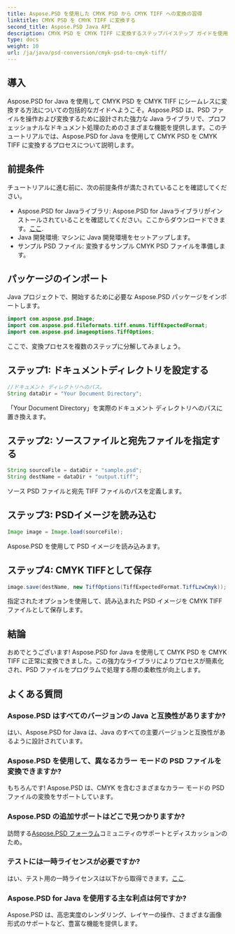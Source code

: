 ```yaml
---
title: Aspose.PSD を使用した CMYK PSD から CMYK TIFF への変換の習得
linktitle: CMYK PSD を CMYK TIFF に変換する
second_title: Aspose.PSD Java API
description: CMYK PSD を CMYK TIFF に変換するステップバイステップ ガイドを使用して、Aspose.PSD for Java のパワーを体験してください。ドキュメント処理機能を簡単に強化できます。
type: docs
weight: 10
url: /ja/java/psd-conversion/cmyk-psd-to-cmyk-tiff/
---
```

## 導入
Aspose.PSD for Java を使用して CMYK PSD を CMYK TIFF にシームレスに変換する方法についての包括的なガイドへようこそ。Aspose.PSD は、PSD ファイルを操作および変換するために設計された強力な Java ライブラリで、プロフェッショナルなドキュメント処理のためのさまざまな機能を提供します。このチュートリアルでは、Aspose.PSD for Java を使用して CMYK PSD を CMYK TIFF に変換するプロセスについて説明します。
## 前提条件
チュートリアルに進む前に、次の前提条件が満たされていることを確認してください。
- Aspose.PSD for Javaライブラリ: Aspose.PSD for Javaライブラリがインストールされていることを確認してください。ここからダウンロードできます。[ここ](https://releases.aspose.com/psd/java/).
- Java 開発環境: マシンに Java 開発環境をセットアップします。
- サンプル PSD ファイル: 変換するサンプル CMYK PSD ファイルを準備します。
## パッケージのインポート
Java プロジェクトで、開始するために必要な Aspose.PSD パッケージをインポートします。
```java
import com.aspose.psd.Image;
import com.aspose.psd.fileformats.tiff.enums.TiffExpectedFormat;
import com.aspose.psd.imageoptions.TiffOptions;
```
ここで、変換プロセスを複数のステップに分解してみましょう。
## ステップ1: ドキュメントディレクトリを設定する
```java
//ドキュメント ディレクトリへのパス。
String dataDir = "Your Document Directory";
```
「Your Document Directory」を実際のドキュメント ディレクトリへのパスに置き換えます。
## ステップ2: ソースファイルと宛先ファイルを指定する
```java
String sourceFile = dataDir + "sample.psd";
String destName = dataDir + "output.tiff";
```
ソース PSD ファイルと宛先 TIFF ファイルのパスを定義します。
## ステップ3: PSDイメージを読み込む
```java
Image image = Image.load(sourceFile);
```
Aspose.PSD を使用して PSD イメージを読み込みます。
## ステップ4: CMYK TIFFとして保存
```java
image.save(destName, new TiffOptions(TiffExpectedFormat.TiffLzwCmyk));
```
指定されたオプションを使用して、読み込まれた PSD イメージを CMYK TIFF ファイルとして保存します。
## 結論
おめでとうございます! Aspose.PSD for Java を使用して CMYK PSD を CMYK TIFF に正常に変換できました。この強力なライブラリによりプロセスが簡素化され、PSD ファイルをプログラムで処理する際の柔軟性が向上します。
## よくある質問
### Aspose.PSD はすべてのバージョンの Java と互換性がありますか?
はい、Aspose.PSD for Java は、Java のすべての主要バージョンと互換性があるように設計されています。
### Aspose.PSD を使用して、異なるカラー モードの PSD ファイルを変換できますか?
もちろんです! Aspose.PSD は、CMYK を含むさまざまなカラー モードの PSD ファイルの変換をサポートしています。
### Aspose.PSD の追加サポートはどこで見つかりますか?
訪問する[Aspose.PSD フォーラム](https://forum.aspose.com/c/psd/34)コミュニティのサポートとディスカッションのため。
### テストには一時ライセンスが必要ですか?
はい、テスト用の一時ライセンスは以下から取得できます。[ここ](https://purchase.aspose.com/temporary-license/).
### Aspose.PSD for Java を使用する主な利点は何ですか?
Aspose.PSD は、高忠実度のレンダリング、レイヤーの操作、さまざまな画像形式のサポートなど、豊富な機能を提供します。